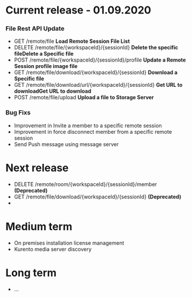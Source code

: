 # Current release - 01.09.2020

### File Rest API Update
* GET /remote/file **Load Remote Session File List**
* DELETE /remote/file/{workspaceId}/{sessionId} **Delete the specific fileDelete a Specific file**
* POST /remote/file/{workspaceId}/{sessionId}/profile **Update a Remote Session profile image file**
* GET /remote/file/download/{workspaceId}/{sessionId} **Download a Specific file**
* GET /remote/file/download/url/{workspaceId}/{sessionId} **Get URL to downloadGet URL to download**
* POST /remote/file/upload **Upload a file to Storage Server**

###  Bug Fixs
* Improvement in Invite a member to a specific remote session
* Improvement in force disconnect member from a specific remote session
* Send Push message using message server 

# Next release
* DELETE /remote/room/{workspaceId}/{sessionId}/member **(Deprecated)**
* GET /remote/file/download/{workspaceId}/{sessionId} **(Deprecated)**
*  


# Medium term
* On premises installation license management
* Kurento media server discovery 

# Long term
* ... 
